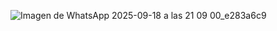 ![Imagen de WhatsApp 2025-09-18 a las 21 09 00_e283a6c9](https://github.com/user-attachments/assets/b2a7eac5-4299-42d1-813f-f359ca9526a5)
